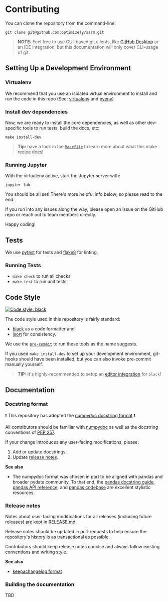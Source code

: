 # Contributing

You can clone the repository from the command-line:

```console
git clone git@github.com:optimizely/ssrm.git
```

> **NOTE:** Feel free to use GUI-based git clients, like [GitHub Desktop](https://desktop.github.com/) or an IDE integration, but this documentation will only cover CLI-usage of git.

## Setting Up a Development Environment

### Virtualenv

We recommend that you use an isolated virtual environment to install and run the code in this repo (See: [virtualenv](https://pypi.org/project/virtualenv/) and [pyenv](https://github.com/pyenv/pyenv))


### Install dev dependencies

Now, we are ready to install the core dependencies, as well as other dev-specific tools to run tests, build the docs, etc:

    make install-dev

> **Tip:** have a look in the [`Makefile`](/Makefile) to learn more about what this make recipe does!

### Running Jupyter

With the virtualenv active, start the Jupyter server with:

    jupyter lab


You should be all set!
There's more helpful info below; so please read to the end.

If you run into any issues along the way, please open an issue on the GitHub repo or reach out to team members directly.

Happy coding!

## Tests

We use [pytest](https://docs.pytest.org/en/latest/) for tests and
[flake8](http://flake8.pycqa.org/en/latest/) for linting.

### Running Tests

-   `make check` to run all checks
-   `make test` to run unit tests

## Code Style

[![Code style: black](https://img.shields.io/badge/code%20style-black-000000.svg)](https://github.com/python/black)

The code style used in this repository is fairly standard:
-   [black](https://black.readthedocs.io/en/stable/) as a code formatter and
-   [isort](https://github.com/timothycrosley/isort) for consistency.

We use the [`pre-commit`](https://pre-commit.com/) to run these tools as the name suggests.

If you used `make install-dev` to set up your development environment, git-hooks should have been
installed, but you can also invoke pre-commit manually yourself.

> **TIP:** It's highly-recommended to setup an [editor integration](https://black.readthedocs.io/en/stable/editor_integration.html) for `black`!

## Documentation

### Docstring format

❗️ This repository has adopted the [numpydoc docstring format][numpydoc] ❗️

All contributors should be familiar with [numpydoc][] as well as the docstring conventions
of [PEP 257](https://www.python.org/dev/peps/pep-0257/).

If your change introduces any user-facing modifications, please:

1. Add or update docstrings.
2. Update [release notes](#release-notes).

**See also**

- The numpydoc format was chosen in part to be aligned with pandas and broader pydata community.
  To that end, the [pandas docstring guide](https://pandas.pydata.org/docs/development/contributing_docstring.html),
  [pandas API reference](https://pandas.pydata.org/docs/reference/index.html),
  and [pandas codebase](https://github.com/pandas-dev/pandas) are excellent stylistic resources.

[numpydoc]: https://numpydoc.readthedocs.io/en/latest/format.html

### Release notes

Notes about user-facing modifications for all releases (including future releases)
are kept in [RELEASE.md](/RELEASE.md).

Release notes should be updated in pull-requests to help ensure the repository's
history is as transactional as possible.

Contributors should keep release notes concise and always follow existing conventions
and writing style.

**See also**

- [keepachangelog format](https://keepachangelog.com)

### Building the documentation
 TBD